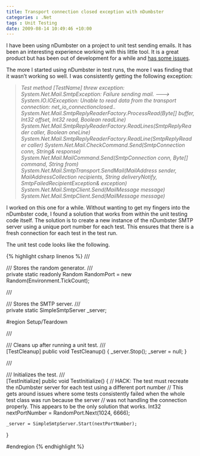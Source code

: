 ```yaml
---
title: Transport connection closed exception with nDumbster
categories : .Net
tags : Unit Testing
date: 2009-08-14 10:49:46 +10:00
---
```


I have been using nDumbster on a project to unit test sending emails. It has been an interesting experience working with this little tool. It is a great product but has been out of development for a while and [has some issues][0].

The more I started using nDumbster in test runs, the more I was finding that it wasn’t working so well. I was consistently getting the following exception:

> _Test method [TestName] threw exception:&#160; System.Net.Mail.SmtpException: Failure sending mail. --->&#160; System.IO.IOException: Unable to read data from the transport connection: net_io_connectionclosed.._
> _System.Net.Mail.SmtpReplyReaderFactory.ProcessRead(Byte[] buffer, Int32 offset, Int32 read, Boolean readLine)_
> _System.Net.Mail.SmtpReplyReaderFactory.ReadLines(SmtpReplyReader caller, Boolean oneLine)_
> _System.Net.Mail.SmtpReplyReaderFactory.ReadLine(SmtpReplyReader caller)_
> _System.Net.Mail.CheckCommand.Send(SmtpConnection conn, String& response)_
> _System.Net.Mail.MailCommand.Send(SmtpConnection conn, Byte[] command, String from)_
> _System.Net.Mail.SmtpTransport.SendMail(MailAddress sender, MailAddressCollection recipients, String deliveryNotify, SmtpFailedRecipientException& exception)_
> _System.Net.Mail.SmtpClient.Send(MailMessage message)_
> _System.Net.Mail.SmtpClient.Send(MailMessage message)_

I worked on this one for a while. Without wanting to get my fingers into the nDumbster code, I found a solution that works from within the unit testing code itself. The solution is to create a new instance of the nDumbster SMTP server using a unique port number for each test. This ensures that there is a fresh connection for each test in the test run.

The unit test code looks like the following.

{% highlight csharp linenos %}
/// <summary>
/// Stores the random generator.
/// </summary>
private static readonly Random RandomPort = new Random(Environment.TickCount);
    
/// <summary>
/// Stores the SMTP server.
/// </summary>
private static SimpleSmtpServer _server;
    
#region Setup/Teardown
    
/// <summary>
/// Cleans up after running a unit test.
/// </summary>
[TestCleanup]
public void TestCleanup()
{
    _server.Stop();
    _server = null;
}
    
/// <summary>
/// Initializes the test.
/// </summary>
[TestInitialize]
public void TestInitialize()
{
    // HACK: The test must recreate the nDumbster server for each test using a different port number
    // This gets around issues where some tests consistently failed when the whole test class was run because the server
    // was not handling the connection properly. This appears to be the only solution that works.
    Int32 nextPortNumber = RandomPort.Next(1024, 6666);
    
    _server = SimpleSmtpServer.Start(nextPortNumber);
}
    
#endregion
{% endhighlight %}

[0]: http://blogs.blackmarble.co.uk/blogs/rfennell/archive/2008/09/27/mocking-out-an-email-server.aspx
